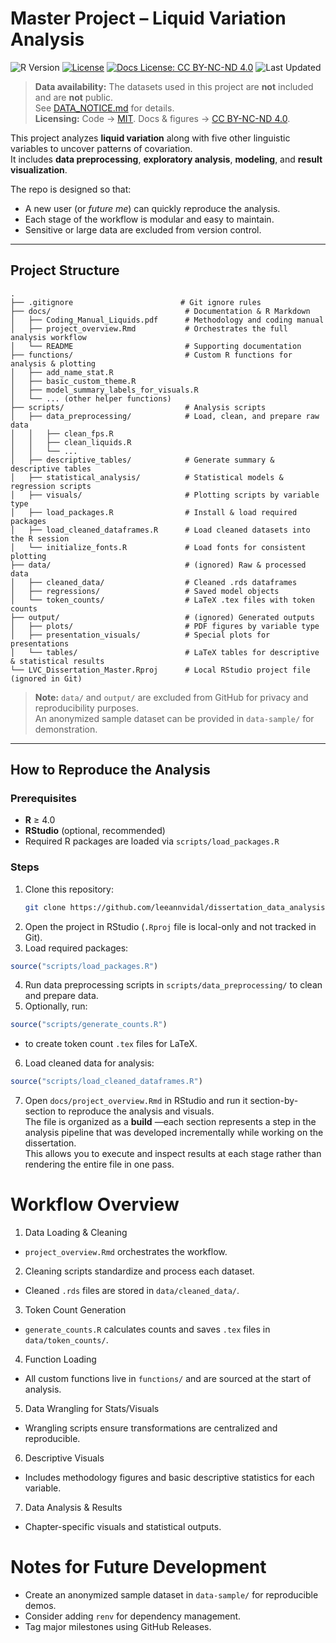 # Master Project – Liquid Variation Analysis

![R Version](https://img.shields.io/badge/R-%3E%3D4.0-blue)
[![License](https://img.shields.io/github/license/leeannvidal/dissertation_data_analysis)](LICENSE)
[![Docs License: CC BY-NC-ND 4.0](https://img.shields.io/badge/Docs%20License-CC%20BY--NC--ND%204.0-lightgrey.svg)](LICENSE-docs.md)
![Last Updated](https://img.shields.io/github/last-commit/leeannvidal/dissertation_data_analysis)

> **Data availability:** The datasets used in this project are **not** included and are **not** public.  
> See [DATA_NOTICE.md](DATA_NOTICE.md) for details.  
> **Licensing:** Code → [MIT](LICENSE). Docs & figures → [CC BY-NC-ND 4.0](LICENSE-docs.md).


This project analyzes **liquid variation** along with five other linguistic variables to uncover patterns of covariation.  
It includes **data preprocessing**, **exploratory analysis**, **modeling**, and **result visualization**.  

The repo is designed so that:
- A new user (or *future me*) can quickly reproduce the analysis.
- Each stage of the workflow is modular and easy to maintain.
- Sensitive or large data are excluded from version control.

---

## Project Structure

```text
.
├── .gitignore                        # Git ignore rules
├── docs/                              # Documentation & R Markdown
│   ├── Coding_Manual_Liquids.pdf      # Methodology and coding manual
│   ├── project_overview.Rmd           # Orchestrates the full analysis workflow
│   └── README                         # Supporting documentation
├── functions/                         # Custom R functions for analysis & plotting
│   ├── add_name_stat.R
│   ├── basic_custom_theme.R
│   ├── model_summary_labels_for_visuals.R
│   └── ... (other helper functions)
├── scripts/                           # Analysis scripts
│   ├── data_preprocessing/            # Load, clean, and prepare raw data
│   │   ├── clean_fps.R
│   │   ├── clean_liquids.R
│   │   └── ...
│   ├── descriptive_tables/            # Generate summary & descriptive tables
│   ├── statistical_analysis/          # Statistical models & regression scripts
│   ├── visuals/                       # Plotting scripts by variable type
│   ├── load_packages.R                # Install & load required packages
│   ├── load_cleaned_dataframes.R      # Load cleaned datasets into the R session
│   └── initialize_fonts.R             # Load fonts for consistent plotting
├── data/                              # (ignored) Raw & processed data
│   ├── cleaned_data/                  # Cleaned .rds dataframes
│   ├── regressions/                   # Saved model objects
│   └── token_counts/                  # LaTeX .tex files with token counts
├── output/                            # (ignored) Generated outputs
│   ├── plots/                         # PDF figures by variable type
│   ├── presentation_visuals/          # Special plots for presentations
│   └── tables/                        # LaTeX tables for descriptive & statistical results
└── LVC_Dissertation_Master.Rproj      # Local RStudio project file (ignored in Git)
```

> **Note:** `data/` and `output/` are excluded from GitHub for privacy and reproducibility purposes.  
> An anonymized sample dataset can be provided in `data-sample/` for demonstration.

---

## How to Reproduce the Analysis

### Prerequisites
- **R** ≥ 4.0
- **RStudio** (optional, recommended)
- Required R packages are loaded via `scripts/load_packages.R`

### Steps
  1. Clone this repository:
     ```bash
     git clone https://github.com/leeannvidal/dissertation_data_analysis.git
     ```
  2. Open the project in RStudio (`.Rproj` file is local-only and not tracked in Git).
  3. Load required packages:
  ```r 
  source("scripts/load_packages.R")
  ```
  4. Run data preprocessing scripts in `scripts/data_preprocessing/` to clean and prepare data.
  5. Optionally, run:
  ```r 
  source("scripts/generate_counts.R")
  ```
  - to create token count `.tex` files for LaTeX.
  6. Load cleaned data for analysis:
  ```r 
  source("scripts/load_cleaned_dataframes.R")
  ```
  
  7. Open `docs/project_overview.Rmd` in RStudio and run it section-by-section to reproduce the analysis and visuals.  
   The file is organized as a **build** —each section represents a step in the analysis pipeline that was developed incrementally while working on the dissertation.  
   This allows you to execute and inspect results at each stage rather than rendering the entire file in one pass.

# Workflow Overview
  1. Data Loading & Cleaning
  - `project_overview.Rmd` orchestrates the workflow.
  2. Cleaning scripts standardize and process each dataset.
  - Cleaned `.rds` files are stored in `data/cleaned_data/`.
  3. Token Count Generation
  - `generate_counts.R` calculates counts and saves `.tex` files in `data/token_counts/`.
  4. Function Loading
  - All custom functions live in `functions/` and are sourced at the start of analysis.
  5. Data Wrangling for Stats/Visuals
  - Wrangling scripts ensure transformations are centralized and reproducible.
  6. Descriptive Visuals
  - Includes methodology figures and basic descriptive statistics for each variable.
  7. Data Analysis & Results
  - Chapter-specific visuals and statistical outputs.
  
# Notes for Future Development
  - Create an anonymized sample dataset in `data-sample/` for reproducible demos.
  - Consider adding `renv` for dependency management.
  - Tag major milestones using GitHub Releases.
